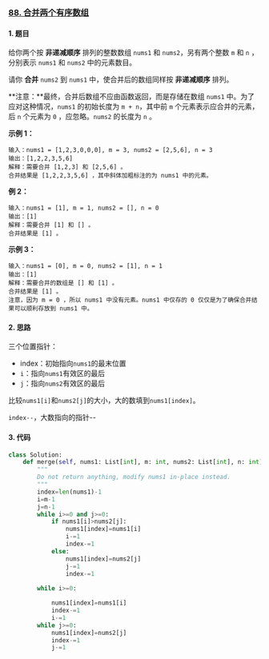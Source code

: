 ### [88. 合并两个有序数组](https://leetcode-cn.com/problems/merge-sorted-array/)

#### 1. 题目

给你两个按 **非递减顺序** 排列的整数数组 `nums1` 和 `nums2`，另有两个整数 `m` 和 `n` ，分别表示 `nums1` 和 `nums2` 中的元素数目。

请你 **合并** `nums2` 到 `nums1` 中，使合并后的数组同样按 **非递减顺序** 排列。

**注意：**最终，合并后数组不应由函数返回，而是存储在数组 `nums1` 中。为了应对这种情况，`nums1` 的初始长度为 `m + n`，其中前 `m` 个元素表示应合并的元素，后 `n` 个元素为 `0` ，应忽略。`nums2` 的长度为 `n` 。

**示例 1：**

```
输入：nums1 = [1,2,3,0,0,0], m = 3, nums2 = [2,5,6], n = 3
输出：[1,2,2,3,5,6]
解释：需要合并 [1,2,3] 和 [2,5,6] 。
合并结果是 [1,2,2,3,5,6] ，其中斜体加粗标注的为 nums1 中的元素。
```

**例 2：**

```
输入：nums1 = [1], m = 1, nums2 = [], n = 0
输出：[1]
解释：需要合并 [1] 和 [] 。
合并结果是 [1] 。
```

**示例 3：**

```
输入：nums1 = [0], m = 0, nums2 = [1], n = 1
输出：[1]
解释：需要合并的数组是 [] 和 [1] 。
合并结果是 [1] 。
注意，因为 m = 0 ，所以 nums1 中没有元素。nums1 中仅存的 0 仅仅是为了确保合并结果可以顺利存放到 nums1 中。
```

#### 2. 思路

三个位置指针：

- index：初始指向`nums1`的最末位置
- `i`：指向`nums1`有效区的最后
- `j`：指向`nums2`有效区的最后

比较`nums1[i]`和`nums2[j]`的大小，大的数填到`nums1[index]`。

`index--`，大数指向的指针--

#### 3. 代码

```python
class Solution:
    def merge(self, nums1: List[int], m: int, nums2: List[int], n: int) -> None:
        """
        Do not return anything, modify nums1 in-place instead.
        """
        index=len(nums1)-1
        i=m-1
        j=n-1
        while i>=0 and j>=0:
            if nums1[i]>nums2[j]:
                nums1[index]=nums1[i]
                i-=1
                index-=1
            else:
                nums1[index]=nums2[j]
                j-=1
                index-=1
        
        while i>=0:

            nums1[index]=nums1[i]
            index-=1
            i-=1
        while j>=0:
            nums1[index]=nums2[j]
            index-=1
            j-=1
        
```

